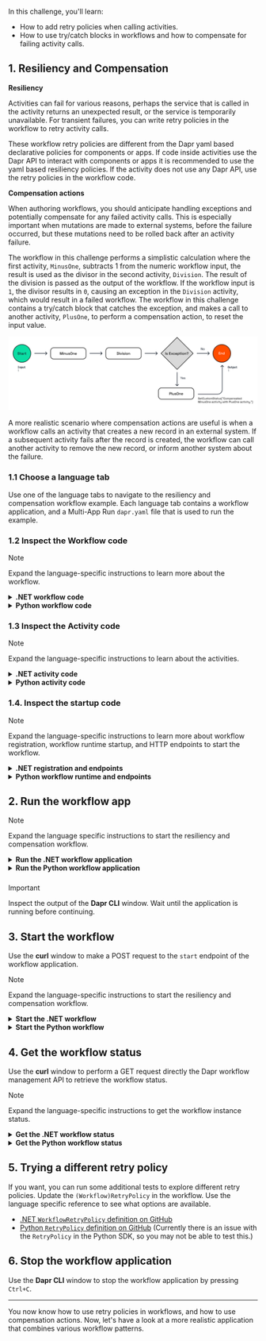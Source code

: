 In this challenge, you'll learn:

- How to add retry policies when calling activities.
- How to use try/catch blocks in workflows and how to compensate for failing activity calls.

## 1. Resiliency and Compensation

**Resiliency**

Activities can fail for various reasons, perhaps the service that is called in the activity returns an unexpected result, or the service is temporarily unavailable. For transient failures, you can write retry policies in the workflow to retry activity calls.

These workflow retry policies are different from the Dapr yaml based declarative policies for components or apps. If code inside activities use the Dapr API to interact with components or apps it is recommended to use the yaml based resiliency policies. If the activity does not use any Dapr API, use the retry policies in the workflow code.

**Compensation actions**

When authoring workflows, you should anticipate handling exceptions and potentially compensate for any failed activity calls. This is especially important when mutations are made to external systems, before the failure occurred, but these mutations need to be rolled back after an activity failure.

The workflow in this challenge performs a simplistic calculation where the first activity, `MinusOne`, subtracts 1 from the numeric workflow input, the result is used as the divisor in the second activity, `Division`. The result of the division is passed as the output of the workflow. If the workflow input is `1`, the divisor results in `0`, causing an exception in the `Division` activity, which would result in a failed workflow. The workflow in this challenge contains a try/catch block that catches the exception, and makes a call to another activity, `PlusOne`, to perform a compensation action, to reset the input value.

![Compensation action](https://github.com/diagrid-labs/dapr-university-instruqt/blob/main/dapr-workflow/8-resiliency-and-compensation/images/dapr-uni-wf-compensation-demo-v1.png?raw=true)

A more realistic scenario where compensation actions are useful is when a workflow calls an activity that creates a new record in an external system. If a subsequent activity fails after the record is created, the workflow can call another activity to remove the new record, or inform another system about the failure.

### 1.1 Choose a language tab

Use one of the language tabs to navigate to the resiliency and compensation workflow example. Each language tab contains a workflow application, and a Multi-App Run `dapr.yaml` file that is used to run the example.

### 1.2 Inspect the Workflow code

> [!NOTE]
> Expand the language-specific instructions to learn more about the workflow.

<details>
   <summary><b>.NET workflow code</b></summary>

Open the `ResiliencyAndCompensationWorkflow.cs` file located in the `ResiliencyAndCompensation` folder. This file contains the workflow code.

```csharp,nocopy
var defaultActivityRetryOptions = new WorkflowTaskOptions
{
   RetryPolicy = new WorkflowRetryPolicy(
      maxNumberOfAttempts: 3,
      firstRetryInterval: TimeSpan.FromSeconds(2)),
};
```

This `WorkflowTaskOptions` defines a retry policy that retries activities up to 3 times with an initial delay of 2 seconds.

```csharp,nocopy
var result1 = await context.CallActivityAsync<int>(
   nameof(MinusOne),
   input,
   defaultActivityRetryOptions);
```

The `defaultActivityRetryOptions` are passed as the third argument to the `CallActivityAsync` methods in this workflow.

</details>

<details>
   <summary><b>Python workflow code</b></summary>

Open the `resiliency_and_compensation_workflow.py` file located in the `resiliency_and_compensation` folder. This file contains the workflow code.

```python,nocopy
default_retry_policy = wf.RetryPolicy(max_number_of_attempts=3, first_retry_interval=timedelta(seconds=2))
```

This `RetryPolicy` defines a retry policy that retries activities up to 3 times with an initial delay of 2 seconds.

```python,nocopy
 result1 = yield ctx.call_activity(minus_one, input=wf_input, retry_policy=default_retry_policy)
```

The `default_retry_policy` is passed as the third argument to the `call_activity` methods in this workflow.

</details>

### 1.3 Inspect the Activity code

> [!NOTE]
> Expand the language-specific instructions to learn about the activities.

<details>
   <summary><b>.NET activity code</b></summary>

The three activity definitions are located in the `ResiliencyAndCompensation/Activities` folder. The `MinusOne` and `PlusOne` activities, subtract and add `1` to the numeric input respectively.The `Division` activity divides `100` by the numeric input, and will result in an exception if the input is `0`.

</details>

<details>
   <summary><b>Python activity code</b></summary>

The three activity definitions are located in the `resiliency_and_compensation_workflow.py` file below the workflow definition. The `minus_one` and `plus_one` activities, subtract and add `1` to the numeric input respectively.The `division` activity divides `100` by the numeric input, and will result in an exception if the input is `0`.

</details>

### 1.4. Inspect the startup code

> [!NOTE]
> Expand the language-specific instructions to learn more about workflow registration, workflow runtime startup, and HTTP endpoints to start the workflow.

<details>
   <summary><b>.NET registration and endpoints</b></summary>

Locate the `Program.cs` file in the `ResiliencyAndCompensation` folder. This file contains the code to register the workflows and activities using the `AddDaprWorkflow()` extension method.

This application also has a `start` HTTP POST endpoint that is used to start the workflow, and accepts an integer as the input.

</details>

<details>
   <summary><b>Python workflow runtime and endpoints</b></summary>

Locate the `app.py` file in the `resiliency_and_compensation` folder.This file contains the code to start the workflow runtime and a `start` HTTP endpoint to start the workflow which accepts an integer as the input.

</details>

## 2. Run the workflow app

> [!NOTE]
> Expand the language specific instructions to start the resiliency and compensation workflow.

<details>
   <summary><b>Run the .NET workflow application</b></summary>

Use the **Dapr CLI** window to run the commands.

Navigate to the *csharp/resiliency-and-compensation* folder:

```bash,run
cd csharp/resiliency-and-compensation
```

Install the dependencies and build the project:

```bash,run
dotnet build ResiliencyAndCompensation
```

Run the application using the Dapr CLI:

```bash,run
dapr run -f .
```

</details>

<details>
   <summary><b>Run the Python workflow application</b></summary>

Use the **Dapr CLI** window to run the commands.

Navigate to the *python/resiliency-and-compensation/resiliency_and_compensation* folder:

```bash,run
cd python/resiliency-and-compensation/resiliency_and_compensation
```

Install the dependencies:

```bash,run
pip3 install -r requirements.txt
```

Move one folder up and run the application using the Dapr CLI:

```bash,run
cd ..
dapr run -f .
```

</details>

###

> [!IMPORTANT]
> Inspect the output of the **Dapr CLI** window. Wait until the application is running before continuing.

## 3. Start the workflow

Use the **curl** window to make a POST request to the `start` endpoint of the workflow application.

> [!NOTE]
> Expand the language-specific instructions to start the resiliency and compensation workflow.

<details>
   <summary><b>Start the .NET workflow</b></summary>

In the **curl** window, run the following command to start the workflow and capture the workflow instance ID:

```curl,run
INSTANCEID=$(curl -s --request POST \
  --url http://localhost:5264/start/1 \
  -i | grep -i "^location:" | sed 's/^location: *//i' | tr -d '\r\n')
```

The **Dapr CLI** window should contain these application log statements:

```text,nocopy
== APP - resiliency == MinusOne: Received input: 1.
== APP - resiliency == Division: Received divisor: 0.
== APP - resiliency == Division: Received divisor: 0.
== APP - resiliency == Division: Received divisor: 0.
== APP - resiliency == PlusOne: Received input: 0.
```

> [!NOTE]
> The `Division` activity is retried 3 times due to the retry policy. The exception is caught in the workflow, and the `PlusOne` activity is called to compensate for `MinusOne` activity.

</details>

<details>
   <summary><b>Start the Python workflow</b></summary>

In the **curl** window, run the following command to start the workflow and capture the workflow instance ID:

```curl,run
INSTANCEID=$(curl -s --request POST \
  --url http://localhost:5264/start/1 \
  -i | grep -o '"instance_id":"[^"]*"' \
   | sed 's/"instance_id":"//;s/"//g' \
   | tr -d '\r\n')
```

The **Dapr CLI** window should contain these application log statements:

```text,nocopy
== APP - resiliency == minus_one: Received input: 1.
== APP - resiliency == division: Received divisor: 0.
== APP - resiliency == plus_one: Received input: 0.
```

> [!NOTE]
> The exception is caught in the workflow, and the `PlusOne` activity is called to compensate for `MinusOne` activity.

</details>

## 4. Get the workflow status

Use the **curl** window to perform a GET request directly the Dapr workflow management API to retrieve the workflow status.

> [!NOTE]
> Expand the language-specific instructions to get the workflow instance status.

<details>
   <summary><b>Get the .NET workflow status</b></summary>

Use the **curl** window to make a GET request to get the status of a workflow instance:

```curl,run
curl --request GET --url http://localhost:3564/v1.0/workflows/dapr/$INSTANCEID
```

Where `$INSTANCEID` is the environment variable containing the workflow instance ID captured in the previous step.

Expected output:

```json,nocopy
{
   "instanceID":"<INSTANCE_ID>",
   "workflowName":"ResiliencyAndCompensationWorkflow",
   "createdAt":"2025-04-23T09:37:58.941845115Z",
   "lastUpdatedAt":"2025-04-23T09:38:03.049028901Z",
   "runtimeStatus":"COMPLETED",
   "properties":{
      "dapr.workflow.custom_status":"\"Compensated MinusOne activity with PlusOne activity.\"",
      "dapr.workflow.input":"1","dapr.workflow.output":"1"
   }
}
```

> [!NOTE]
> The `custom_status` field contains the message that is set in the workflow after the compensation action is called.

</details>

<details>
   <summary><b>Get the Python workflow status</b></summary>

Use the **curl** window to make a GET request to get the status of a workflow instance:

```curl,run
curl --request GET --url http://localhost:3564/v1.0/workflows/dapr/$INSTANCEID
```

Where `$INSTANCEID` is the environment variable containing the workflow instance ID captured in the previous step.

Expected output:

```json,nocopy
{
   "instanceID":"<INSTANCE_ID>",
   "workflowName":"resiliency_and_compensation_workflow",
   "createdAt":"2025-04-23T09:37:58.941845115Z",
   "lastUpdatedAt":"2025-04-23T09:38:03.049028901Z",
   "runtimeStatus":"COMPLETED",
   "properties":{
      "dapr.workflow.custom_status":"\"Compensated minus_one activity with plus_one activity.\"",
      "dapr.workflow.input":"1","dapr.workflow.output":"1"
   }
}
```

> [!NOTE]
> The `custom_status` field contains the message that is set in the workflow after the compensation action is called.

</details>

## 5. Trying a different retry policy

If you want, you can run some additional tests to explore different retry policies. Update the `(Workflow)RetryPolicy` in the workflow. Use the language specific reference to see what options are available.

- [.NET `WorkflowRetryPolicy` definition on GitHub](
https://github.com/dapr/dotnet-sdk/blob/master/src/Dapr.Workflow/WorkflowRetryPolicy.cs)
- [Python `RetryPolicy` definition on GitHub](
https://github.com/dapr/python-sdk/blob/main/ext/dapr-ext-workflow/dapr/ext/workflow/retry_policy.py) (Currently there is an issue with the `RetryPolicy` in the Python SDK, so you may not be able to test this.)

## 6. Stop the workflow application

Use the **Dapr CLI** window to stop the workflow application by pressing `Ctrl+C`.

---

You now know how to use retry policies in workflows, and how to use compensation actions. Now, let's have a look at a more realistic application that combines various workflow patterns.
